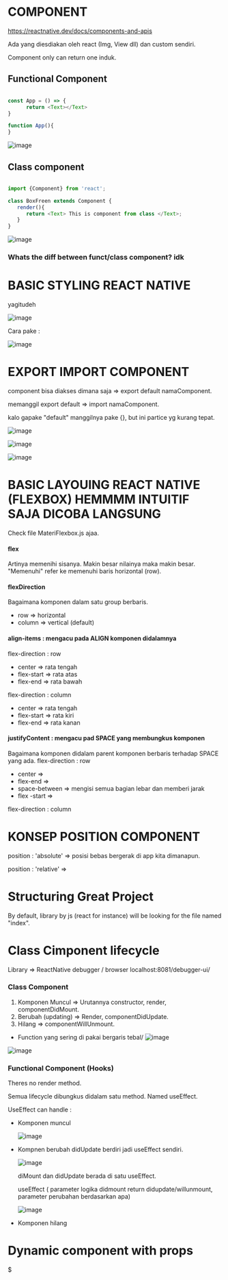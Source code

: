 # COMPONENT 
https://reactnative.dev/docs/components-and-apis

Ada yang diesdiakan oleh react (Img, View dll) dan custom sendiri. 

Component only can return one induk. 

## Functional Component 
```javascript

const App = () => {
      return <Text></Text>
}

function App(){
}
```

![image](https://github.com/affodilajF/ReactNativeMobile-SL/assets/130672181/c4124800-4db1-4ca8-ae4d-155e5c1f6b4b)


## Class component

```javascript

import {Component} from 'react';

class BoxFreen extends Component {
   render(){
      return <Text> This is component from class </Text>;
   }
}
```
![image](https://github.com/affodilajF/ReactNativeMobile-SL/assets/130672181/891ef9b6-440d-4fb1-bc1a-a7a99835ad4a)


### Whats the diff between funct/class component? idk 

# BASIC STYLING REACT NATIVE 
yagitudeh

![image](https://github.com/affodilajF/ReactNativeMobile-SL/assets/130672181/05094567-b2be-443e-82d7-622961f5e3fd) 

Cara pake : 

![image](https://github.com/affodilajF/ReactNativeMobile-SL/assets/130672181/3a07531d-6295-4dc5-b0f1-3fa3074da824)


# EXPORT IMPORT COMPONENT

component bisa diakses dimana saja => export default namaComponent. 

memanggil export default => import namaComponent.

kalo gapake "default" manggilnya pake {}, but ini partice yg kurang tepat.

![image](https://github.com/affodilajF/ReactNativeMobile-SL/assets/130672181/bb3201cf-5d4b-4525-b3c1-d3ffb62c1d07)


![image](https://github.com/affodilajF/ReactNativeMobile-SL/assets/130672181/53a42f26-a187-49ec-895b-a0b1edb818cf)

![image](https://github.com/affodilajF/ReactNativeMobile-SL/assets/130672181/868b338e-1e6d-47cf-b990-4c4b4777ba21)

# BASIC LAYOUING REACT NATIVE (FLEXBOX)  HEMMMM INTUITIF SAJA DICOBA LANGSUNG
Check file MateriFlexbox.js ajaa. 

#### flex 
Artinya memenihi sisanya. Makin besar nilainya maka makin besar. "Memenuhi" refer ke memenuhi baris horizontal (row). 

#### flexDirection 
Bagaimana komponen dalam satu group berbaris. 
- row => horizontal
- column => vertical (default)

#### align-items : mengacu pada ALIGN komponen didalamnya
flex-direction : row
- center => rata tengah
- flex-start => rata atas
- flex-end => rata bawah

flex-direction : column
- center => rata tengah
- flex-start => rata kiri
- flex-end => rata kanan

#### justifyContent : mengacu pad SPACE yang membungkus komponen
Bagaimana komponen didalam parent komponen berbaris terhadap SPACE yang ada. 
flex-direction : row 
- center =>
- flex-end =>
- space-between => mengisi semua bagian lebar dan memberi jarak
- flex -start =>

flex-direction : column 


# KONSEP POSITION COMPONENT
position : 'absolute' => posisi bebas bergerak di app kita dimanapun.

position : 'relative' => 

# Structuring Great Project 
By default, library by js (react for instance) will be looking for the file named "index".

# Class Cimponent lifecycle 
Library => ReactNative debugger / browser localhost:8081/debugger-ui/
### Class Component
1. Komponen Muncul => Urutannya constructor, render, componentDidMount.
2. Berubah (updating) => Render, componentDidUpdate.
3. Hilang => componentWillUnmount.

* Function yang sering di pakai bergaris tebal/
![image](https://github.com/affodilajF/ReactNativeMobile-SL/assets/130672181/1eb9d601-5f77-43c6-bc63-58eae5a97a79)

 ![image](https://github.com/affodilajF/ReactNativeMobile-SL/assets/130672181/b85055b0-6449-4143-9cd9-e0e2ae55c70c)

### Functional Component (Hooks)
Theres no render method.

Semua lifecycle dibungkus didalam satu method. Named useEffect. 

UseEffect can handle :
- Komponen muncul
  
  ![image](https://github.com/affodilajF/ReactNativeMobile-SL/assets/130672181/49f1986d-6f6a-494e-b2ae-9d4fe3a8fadf)
  
- Kompnen berubah
  didUpdate berdiri jadi useEffect sendiri.

  ![image](https://github.com/affodilajF/ReactNativeMobile-SL/assets/130672181/cd96fff7-f31c-4ac5-9cab-e41b94955abb)

  diMount dan didUpdate berada di satu useEffect.

  useEffect ( parameter logika didmount return didupdate/willunmount, parameter perubahan berdasarkan apa)
  
  ![image](https://github.com/affodilajF/ReactNativeMobile-SL/assets/130672181/1c92d826-e826-4ae0-8989-f52ce08f431c)

- Komponen hilang

# Dynamic component with props 

$




 

   
